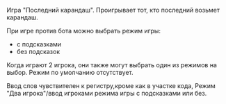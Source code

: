 Игра "Последний карандаш".
Проигрывает тот, кто последний возьмет карандаш.

При игре против бота можно выбрать режим игры:
- с подсказками
- без подсказок

Когда играют 2 игрока, они также могут выбрать один из режимов на выбор.
Режим по умолчанию отсутствует.

Ввод слов чувствителен к регистру,кроме как в участке кода, Режим "Два игрока"/ввод игроками режима игры
с подсказками или без.
